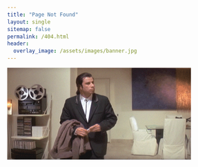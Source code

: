 ```yaml
---
title: "Page Not Found"
layout: single
sitemap: false
permalink: /404.html
header:
  overlay_image: /assets/images/banner.jpg
---
```


<img src="/assets/images/travolta404.gif">
